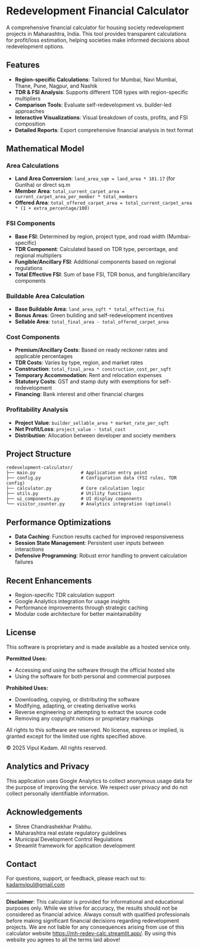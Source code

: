 # Redevelopment Financial Calculator

A comprehensive financial calculator for housing society redevelopment projects in Maharashtra, India. This tool provides transparent calculations for profit/loss estimation, helping societies make informed decisions about redevelopment options.

## Features

- **Region-specific Calculations**: Tailored for Mumbai, Navi Mumbai, Thane, Pune, Nagpur, and Nashik
- **TDR & FSI Analysis**: Supports different TDR types with region-specific multipliers
- **Comparison Tools**: Evaluate self-redevelopment vs. builder-led approaches
- **Interactive Visualizations**: Visual breakdown of costs, profits, and FSI composition
- **Detailed Reports**: Export comprehensive financial analysis in text format

## Mathematical Model

### Area Calculations
- **Land Area Conversion**: `land_area_sqm = land_area * 101.17` (for Guntha) or direct sq.m
- **Member Area**: `total_current_carpet_area = current_carpet_area_per_member * total_members`
- **Offered Area**: `total_offered_carpet_area = total_current_carpet_area * (1 + extra_percentage/100)`

### FSI Components
- **Base FSI**: Determined by region, project type, and road width (Mumbai-specific)
- **TDR Component**: Calculated based on TDR type, percentage, and regional multipliers
- **Fungible/Ancillary FSI**: Additional components based on regional regulations
- **Total Effective FSI**: Sum of base FSI, TDR bonus, and fungible/ancillary components

### Buildable Area Calculation
- **Base Buildable Area**: `land_area_sqft * total_effective_fsi`
- **Bonus Areas**: Green building and self-redevelopment incentives
- **Sellable Area**: `total_final_area - total_offered_carpet_area`

### Cost Components
- **Premium/Ancillary Costs**: Based on ready reckoner rates and applicable percentages
- **TDR Costs**: Varies by type, region, and market rates
- **Construction**: `total_final_area * construction_cost_per_sqft`
- **Temporary Accommodation**: Rent and relocation expenses
- **Statutory Costs**: GST and stamp duty with exemptions for self-redevelopment
- **Financing**: Bank interest and other financial charges

### Profitability Analysis
- **Project Value**: `builder_sellable_area * market_rate_per_sqft`
- **Net Profit/Loss**: `project_value - total_cost`
- **Distribution**: Allocation between developer and society members

## Project Structure
```
redevelopment-calculator/
├── main.py                 # Application entry point
├── config.py               # Configuration data (FSI rules, TDR config)
├── calculator.py           # Core calculation logic
├── utils.py                # Utility functions
├── ui_components.py        # UI display components
└── visitor_counter.py      # Analytics integration (optional)
```

## Performance Optimizations

- **Data Caching**: Function results cached for improved responsiveness
- **Session State Management**: Persistent user inputs between interactions
- **Defensive Programming**: Robust error handling to prevent calculation failures

## Recent Enhancements

- Region-specific TDR calculation support
- Google Analytics integration for usage insights
- Performance improvements through strategic caching
- Modular code architecture for better maintainability

## License

This software is proprietary and is made available as a hosted service only. 

**Permitted Uses:**
- Accessing and using the software through the official hosted site
- Using the software for both personal and commercial purposes

**Prohibited Uses:**
- Downloading, copying, or distributing the software
- Modifying, adapting, or creating derivative works
- Reverse engineering or attempting to extract the source code
- Removing any copyright notices or proprietary markings

All rights to this software are reserved. No license, express or implied, is granted except for the limited use rights specified above.

© 2025 Vipul Kadam. All rights reserved.

## Analytics and Privacy

This application uses Google Analytics to collect anonymous usage data for the purpose of improving the service. We respect user privacy and do not collect personally identifiable information.

## Acknowledgements
- Shree Chandrashekhar Prabhu.
- Maharashtra real estate regulatory guidelines
- Municipal Development Control Regulations
- Streamlit framework for application development

## Contact

For questions, support, or feedback, please reach out to:
kadamvipul@gmail.com

---

**Disclaimer**: This calculator is provided for informational and educational purposes only. While we strive for accuracy, the results should not be considered as financial advice. Always consult with qualified professionals before making significant financial decisions regarding redevelopment projects. We are not liable for any consequences arising from use of this calculator website https://mh-redev-calc.streamlit.app/. By using this website you agrees to all the terms laid above!